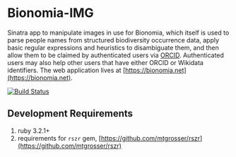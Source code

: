 # Bionomia-IMG
Sinatra app to manipulate images in use for Bionomia, which itself is used to parse people names from structured biodiversity occurrence data, apply basic regular expressions and heuristics to disambiguate them, and then allow them to be claimed by authenticated users via [ORCID](https://orcid.org). Authenticated users may also help other users that have either ORCID or Wikidata identifiers. The web application lives at [https://bionomia.net](https://bionomia.net).

[![Build Status](https://github.com/bionomia/bionomia-img/actions/workflows/ruby.yml/badge.svg)](https://github.com/bionomia/bionomia-img/actions)

## Development Requirements

1. ruby 3.2.1+
2. requirements for `rszr` gem, [https://github.com/mtgrosser/rszr](https://github.com/mtgrosser/rszr)
